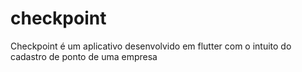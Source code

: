 # checkpoint
Checkpoint é um aplicativo desenvolvido em flutter com o intuito do cadastro de ponto de uma empresa
